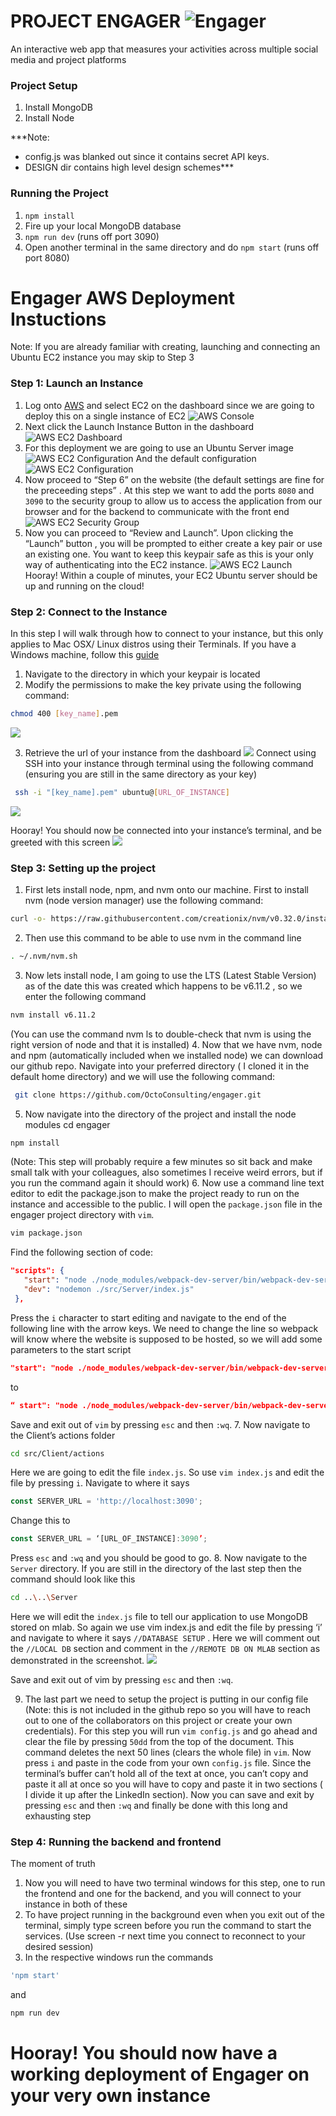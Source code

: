 PROJECT ENGAGER  ![Engager](https://github.com/OctoConsulting/engager/blob/public_profile/img/Engager_ico_48.png?raw=true)
================

An interactive web app that measures your activities across multiple social media and project platforms

### Project Setup
1. Install MongoDB
2. Install Node

***Note:
   - config.js was blanked out since it contains secret API keys.
   - DESIGN dir contains high level design schemes***

### Running the Project

1. `npm install`
2. Fire up your local MongoDB database
3. `npm run dev` (runs off port 3090)
4. Open another terminal in the same directory and do `npm start` (runs off port 8080)



# Engager AWS Deployment Instuctions

Note: If you are already familiar with creating, launching and connecting an Ubuntu EC2 instance you may skip to Step 3

### Step 1: Launch an Instance
1. Log onto [AWS](http://www.aws.amazon.com) and select EC2 on the dashboard since we are going to deploy this on a single instance of EC2
![AWS Console](https://github.com/OctoConsulting/engager/blob/master/img/aws_screenshots/4.png?raw=true)
2. Next click the Launch Instance Button in the dashboard
![AWS EC2 Dashboard](https://github.com/OctoConsulting/engager/blob/master/img/aws_screenshots/2.png?raw=true)
3. For this deployment we are going to use an Ubuntu Server image
![AWS EC2 Configuration](https://github.com/OctoConsulting/engager/blob/master/img/aws_screenshots/3.png?raw=true)
    And the default configuration
![AWS EC2 Configuration](https://github.com/OctoConsulting/engager/blob/master/img/aws_screenshots/5.png?raw=true)
4. Now proceed to “Step 6” on the website (the default settings are fine for the preceeding steps” . At this step we want to add the ports `8080` and `3090` to the security group to allow us to access the application from our browser and for the backend to communicate with the front end
![AWS EC2 Security Group](https://github.com/OctoConsulting/engager/blob/master/img/aws_screenshots/7.png?raw=true)
5. Now you can proceed to “Review and Launch”. Upon clicking the “Launch” button , you will be prompted to either create a key pair or use an existing one. You want to keep this keypair safe as this is your only way of authenticating into the EC2 instance.
![AWS EC2 Launch](https://github.com/OctoConsulting/engager/blob/master/img/aws_screenshots/6.png?raw=true)
Hooray! Within a couple of minutes, your EC2 Ubuntu server should be up and running on the cloud!
### Step 2: Connect to the Instance
 In this step I will walk through how to connect to your instance, but this only applies to Mac OSX/ Linux distros using their Terminals. If you have a Windows machine, follow this [guide]( https://docs.aws.amazon.com/AWSEC2/latest/UserGuide/putty.html?icmpid=docs_ec2_console)
1. Navigate to the directory in which your keypair is located
2. Modify the permissions to make the key private using the following command:
```bash
chmod 400 [key_name].pem
```
![](https://github.com/OctoConsulting/engager/blob/master/img/aws_screenshots/9.png?raw=true)

3. Retrieve the url of your instance from the dashboard
![](https://github.com/OctoConsulting/engager/blob/master/img/aws_screenshots/10.png?raw=true)
Connect using SSH into your instance through terminal using the following command (ensuring you are still in the same directory as your key)
```bash
 ssh -i "[key_name].pem" ubuntu@[URL_OF_INSTANCE]
 ```
![](https://github.com/OctoConsulting/engager/blob/master/img/aws_screenshots/11.png?raw=true)

Hooray! You should now be connected into your instance’s terminal, and be greeted with this screen
![](https://github.com/OctoConsulting/engager/blob/master/img/aws_screenshots/12.png?raw=true)
### Step 3: Setting up the project
1. First lets install node, npm, and nvm onto our machine. First to install nvm (node version manager) use the following command:
```bash
curl -o- https://raw.githubusercontent.com/creationix/nvm/v0.32.0/install.sh | bash
```
2. Then use this command to be able to use nvm in the command line
```bash
. ~/.nvm/nvm.sh
```

3. Now lets install node, I am going to use the LTS (Latest Stable Version) as of the date this was created which happens to be v6.11.2 , so we enter the following command
```bash
nvm install v6.11.2
```
(You can use the command nvm ls to double-check that nvm is using the right version of node and that it is installed)
4. Now that we have nvm, node and npm (automatically included when we installed node) we can download our github repo. Navigate into your preferred directory ( I cloned it in the default home directory) and we will use the following command:
```bash
 git clone https://github.com/OctoConsulting/engager.git
```
5. Now navigate into the directory of the project and install the node modules
cd engager
```bash
npm install
```
(Note: This step will probably require a few minutes so sit back and make small talk with your colleagues, also sometimes I receive weird errors, but if you run the command again it should work)
6. Now use a command line text editor to edit the package.json to make the project ready to run on the instance and accessible to the public. I will open the  `package.json` file in the engager project directory with `vim`.
```sh
vim package.json
```
   Find the following section of code:
```json
"scripts": {
   "start": "node ./node_modules/webpack-dev-server/bin/webpack-dev-server.js",
   "dev": "nodemon ./src/Server/index.js"
 },
 ```
Press the `i` character to start editing and navigate to the end of the following line with the arrow keys. We need to change the line so webpack will know where the website is supposed to be hosted, so we will add some parameters to the start script
```json
"start": "node ./node_modules/webpack-dev-server/bin/webpack-dev-server.js",
```
 to
 ```json
“ start": "node ./node_modules/webpack-dev-server/bin/webpack-dev-server.js --host 0.0.0.0 --public [URL_OF_INSTANCE]"
```
Save and exit out of `vim` by pressing `esc`  and then `:wq`.
7. Now navigate to the Client’s actions folder
```sh
cd src/Client/actions
```
Here we are going to edit the file `index.js`. So use `vim index.js` and edit the file by pressing `i`. Navigate to where it says
```javascript
const SERVER_URL = 'http://localhost:3090';
```
Change this to
```javascript
const SERVER_URL = ‘[URL_OF_INSTANCE]:3090’;
```
Press `esc`  and  `:wq` and you should be good to go.
8. Now navigate to the `Server` directory. If you are still in the directory of the last step then the command should look like this
```sh
cd ..\..\Server
```
Here we will edit the `index.js` file to tell our application to use MongoDB stored on mlab.  So again we use vim index.js and edit the file by pressing ‘i’ and navigate to where it says `//DATABASE SETUP` .  Here we will comment out the `//LOCAL DB` section and comment in the `//REMOTE DB ON MLAB` section as demonstrated in the screenshot.
![](https://github.com/OctoConsulting/engager/blob/master/img/aws_screenshots/22.png?raw=true)

Save and exit out of vim by pressing `esc`  and then `:wq`.   

9. The last part we need to setup the project is putting in our config file (Note: this is not included in the github repo so you will have to reach out to one of the collaborators on this project or create your own credentials). For this step you will run `vim config.js` and go ahead and clear the file by pressing `50dd` from the top of the document. This command deletes the next 50 lines (clears the whole file)  in `vim`. Now press `i` and paste in the code from your own `config.js` file. Since the terminal’s buffer can’t hold all of the text at once, you can’t copy and paste it all at once so you will have to copy and paste it in two sections ( I divide it up after the LinkedIn section).
Now you can save and exit by pressing `esc`  and then `:wq` and finally be done with this long and exhausting step
### Step 4: Running the backend and frontend
 The moment of truth
1. Now you will need to have two terminal windows for this step, one to run the frontend and one for the backend, and you will connect to your instance in both of these
2. To have project running in the background even when you exit out of the terminal, simply type screen before you run the command to start the services. (Use screen -r next time you connect to reconnect to your desired session)
3. In the respective windows run the commands
```sh
'npm start'
```
and
```sh
npm run dev
```
# Hooray! You should now have a working deployment of Engager on your very own instance
